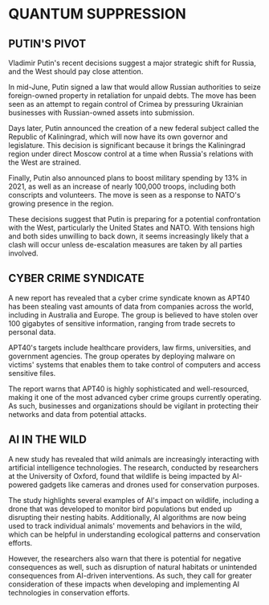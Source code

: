 # QUANTUM SUPPRESSION

## PUTIN'S PIVOT

Vladimir Putin's recent decisions suggest a major strategic shift for Russia, and the West should pay close attention.

In mid-June, Putin signed a law that would allow Russian authorities to seize foreign-owned property in retaliation for unpaid debts. The move has been seen as an attempt to regain control of Crimea by pressuring Ukrainian businesses with Russian-owned assets into submission.

Days later, Putin announced the creation of a new federal subject called the Republic of Kaliningrad, which will now have its own governor and legislature. This decision is significant because it brings the Kaliningrad region under direct Moscow control at a time when Russia's relations with the West are strained.

Finally, Putin also announced plans to boost military spending by 13% in 2021, as well as an increase of nearly 100,000 troops, including both conscripts and volunteers. The move is seen as a response to NATO's growing presence in the region.

These decisions suggest that Putin is preparing for a potential confrontation with the West, particularly the United States and NATO. With tensions high and both sides unwilling to back down, it seems increasingly likely that a clash will occur unless de-escalation measures are taken by all parties involved.

## CYBER CRIME SYNDICATE

A new report has revealed that a cyber crime syndicate known as APT40 has been stealing vast amounts of data from companies across the world, including in Australia and Europe. The group is believed to have stolen over 100 gigabytes of sensitive information, ranging from trade secrets to personal data.

APT40's targets include healthcare providers, law firms, universities, and government agencies. The group operates by deploying malware on victims' systems that enables them to take control of computers and access sensitive files.

The report warns that APT40 is highly sophisticated and well-resourced, making it one of the most advanced cyber crime groups currently operating. As such, businesses and organizations should be vigilant in protecting their networks and data from potential attacks.

## AI IN THE WILD

A new study has revealed that wild animals are increasingly interacting with artificial intelligence technologies. The research, conducted by researchers at the University of Oxford, found that wildlife is being impacted by AI-powered gadgets like cameras and drones used for conservation purposes.

The study highlights several examples of AI's impact on wildlife, including a drone that was developed to monitor bird populations but ended up disrupting their nesting habits. Additionally, AI algorithms are now being used to track individual animals' movements and behaviors in the wild, which can be helpful in understanding ecological patterns and conservation efforts.

However, the researchers also warn that there is potential for negative consequences as well, such as disruption of natural habitats or unintended consequences from AI-driven interventions. As such, they call for greater consideration of these impacts when developing and implementing AI technologies in conservation efforts.
